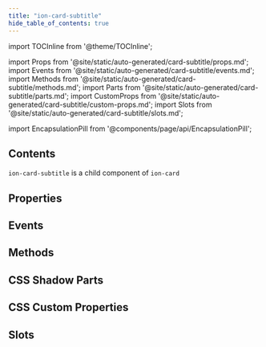 ```yaml
---
title: "ion-card-subtitle"
hide_table_of_contents: true
---
```

import TOCInline from '@theme/TOCInline';

import Props from '@site/static/auto-generated/card-subtitle/props.md';
import Events from '@site/static/auto-generated/card-subtitle/events.md';
import Methods from '@site/static/auto-generated/card-subtitle/methods.md';
import Parts from '@site/static/auto-generated/card-subtitle/parts.md';
import CustomProps from '@site/static/auto-generated/card-subtitle/custom-props.md';
import Slots from '@site/static/auto-generated/card-subtitle/slots.md';

import EncapsulationPill from '@components/page/api/EncapsulationPill';

<EncapsulationPill type="shadow" />

<h2 className="table-of-contents__title">Contents</h2>

<TOCInline
  toc={toc}
  maxHeadingLevel={2}
/>



`ion-card-subtitle` is a child component of `ion-card`



## Properties
<Props />

## Events
<Events />

## Methods
<Methods />

## CSS Shadow Parts
<Parts />

## CSS Custom Properties
<CustomProps />

## Slots
<Slots />